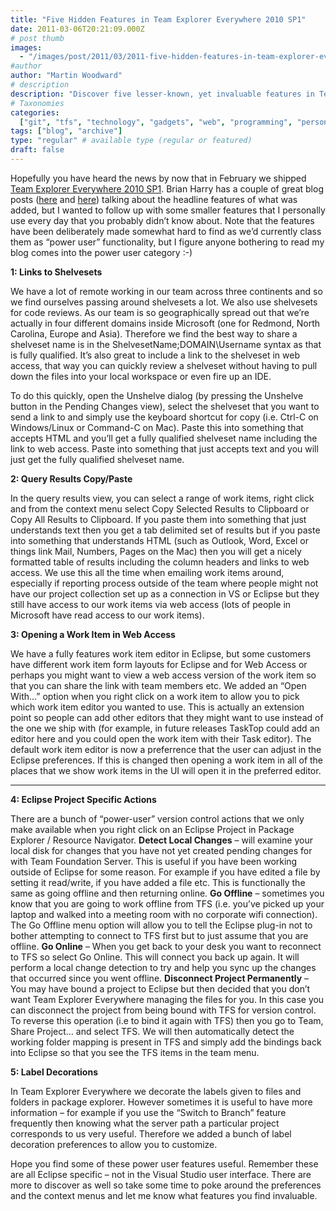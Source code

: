 ```yaml
---
title: "Five Hidden Features in Team Explorer Everywhere 2010 SP1"
date: 2011-03-06T20:21:09.000Z
# post thumb
images:
  - "/images/post/2011/03/2011-five-hidden-features-in-team-explorer-everywhere-2010-sp1.jpg"
#author
author: "Martin Woodward"
# description
description: "Discover five lesser-known, yet invaluable features in Team Explorer Everywhere 2010 SP1 that enhance productivity for power users."
# Taxonomies
categories:
  ["git", "tfs", "technology", "gadgets", "web", "programming", "personal"]
tags: ["blog", "archive"]
type: "regular" # available type (regular or featured)
draft: false
---
```


Hopefully you have heard the news by now that in February we shipped [Team Explorer Everywhere 2010 SP1](http://www.microsoft.com/downloads/en/details.aspx?FamilyID=53c27216-c4f0-48b6-9bed-fe1718a2e3b0). Brian Harry has a couple of great blog posts ([here](http://blogs.msdn.com/b/bharry/archive/2011/02/09/team-explorer-everywhere-2010-sp1-is-available.aspx) and [here](http://blogs.msdn.com/b/bharry/archive/2010/11/03/team-explorer-everywhere-2010-sp1-beta-is-available-for-download.aspx)) talking about the headline features of what was added, but I wanted to follow up with some smaller features that I personally use every day that you probably didn’t know about. Note that the features have been deliberately made somewhat hard to find as we’d currently class them as “power user” functionality, but I figure anyone bothering to read my blog comes into the power user category :-)

**1: Links to Shelvesets**

We have a lot of remote working in our team across three continents and so we find ourselves passing around shelvesets a lot. We also use shelvesets for code reviews. As our team is so geographically spread out that we’re actually in four different domains inside Microsoft (one for Redmond, North Carolina, Europe and Asia). Therefore we find the best way to share a shelveset name is in the ShelvesetName;DOMAIN\Username syntax as that is fully qualified. It’s also great to include a link to the shelveset in web access, that way you can quickly review a shelveset without having to pull down the files into your local workspace or even fire up an IDE.

To do this quickly, open the Unshelve dialog (by pressing the Unshelve button in the Pending Changes view), select the shelveset that you want to send a link to and simply use the keyboard shortcut for copy (i.e. Ctrl-C on Windows/Linux or Command-C on Mac). Paste this into something that accepts HTML and you’ll get a fully qualified shelveset name including the link to web access. Paste into something that just accepts text and you will just get the fully qualified shelveset name.

**2: Query Results Copy/Paste**

In the query results view, you can select a range of work items, right click and from the context menu select Copy Selected Results to Clipboard or Copy All Results to Clipboard. If you paste them into something that just understands text then you get a tab delimited set of results but if you paste into something that understands HTML (such as Outlook, Word, Excel or things link Mail, Numbers, Pages on the Mac) then you will get a nicely formatted table of results including the column headers and links to web access. We use this all the time when emailing work items around, especially if reporting process outside of the team where people might not have our project collection set up as a connection in VS or Eclipse but they still have access to our work items via web access (lots of people in Microsoft have read access to our work items).

**3: Opening a Work Item in Web Access**

We have a fully features work item editor in Eclipse, but some customers have different work item form layouts for Eclipse and for Web Access or perhaps you might want to view a web access version of the work item so that you can share the link with team members etc. We added an “Open With…” option when you right click on a work item to allow you to pick which work item editor you wanted to use. This is actually an extension point so people can add other editors that they might want to use instead of the one we ship with (for example, in future releases TaskTop could add an editor here and you could open the work item with their Task editor). The default work item editor is now a preferrence that the user can adjust in the Eclipse preferences. If this is changed then opening a work item in all of the places that we show work items in the UI will open it in the preferred editor.

---

**4: Eclipse Project Specific Actions**

There are a bunch of “power-user” version control actions that we only make available when you right click on an Eclipse Project in Package Explorer / Resource Navigator. **Detect Local Changes** – will examine your local disk for changes that you have not yet created pending changes for with Team Foundation Server. This is useful if you have been working outside of Eclipse for some reason. For example if you have edited a file by setting it read/write, if you have added a file etc. This is functionally the same as going offline and then returning online. **Go Offline** – sometimes you know that you are going to work offline from TFS (i.e. you’ve picked up your laptop and walked into a meeting room with no corporate wifi connection). The Go Offline menu option will allow you to tell the Eclipse plug-in not to bother attempting to connect to TFS first but to just assume that you are offline. **Go Online** – When you get back to your desk you want to reconnect to TFS so select Go Online. This will connect you back up again. It will perform a local change detection to try and help you sync up the changes that occurred since you went offline. **Disconnect Project Permanently** – You may have bound a project to Eclipse but then decided that you don’t want Team Explorer Everywhere managing the files for you. In this case you can disconnect the project from being bound with TFS for version control. To reverse this operation (i.e to bind it again with TFS) then you go to Team, Share Project… and select TFS. We will then automatically detect the working folder mapping is present in TFS and simply add the bindings back into Eclipse so that you see the TFS items in the team menu.

**5: Label Decorations**

In Team Explorer Everywhere we decorate the labels given to files and folders in package explorer. However sometimes it is useful to have more information – for example if you use the “Switch to Branch” feature frequently then knowing what the server path a particular project corresponds to us very useful. Therefore we added a bunch of label decoration preferences to allow you to customize.

Hope you find some of these power user features useful. Remember these are all Eclipse specific – not in the Visual Studio user interface. There are more to discover as well so take some time to poke around the preferences and the context menus and let me know what features you find invaluable.
